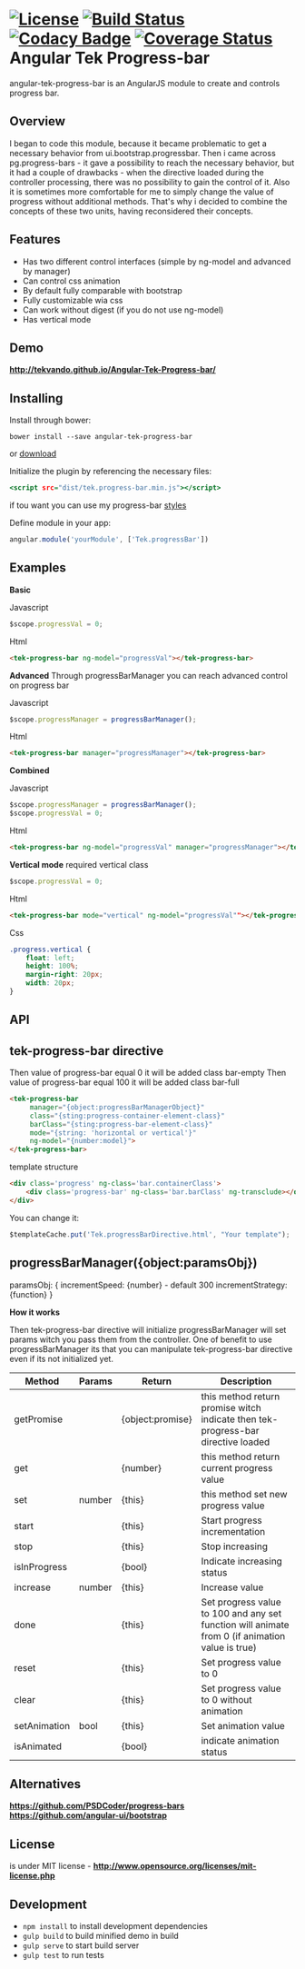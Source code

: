 [![License](http://img.shields.io/:license-mit-blue.svg)](http://doge.mit-license.org)
[![Build Status](https://travis-ci.org/TekVanDo/Angular-Tek-Progress-bar.svg?branch=master)](https://travis-ci.org/TekVanDo/Angular-Tek-Progress-bar)
[![Codacy Badge](https://www.codacy.com/project/badge/5debf758dc9742ab92c9cb800b2c0fe4)](https://www.codacy.com/app/tek/Angular-Tek-Progress-bar)
[![Coverage Status](https://coveralls.io/repos/TekVanDo/Angular-Tek-Progress-bar/badge.svg?branch=master&service=github)](https://coveralls.io/github/TekVanDo/Angular-Tek-Progress-bar?branch=master)
Angular Tek Progress-bar
==========================
angular-tek-progress-bar is an AngularJS module to create and controls progress bar.

## Overview
I began to code this module, because it became problematic to get a necessary behavior from ui.bootstrap.progressbar. 
Then i came across pg.progress-bars - it gave a possibility to reach the necessary behavior, 
but it had a couple of drawbacks - when the directive loaded during the controller processing, 
there was no possibility to gain the control of it.
Also it is sometimes more comfortable for me to simply change the value of progress without additional methods.
That's why i decided to combine the concepts of these two units, having reconsidered their concepts.

## Features

* Has two different control interfaces (simple by ng-model and advanced by manager)  
* Can control css animation
* By default fully comparable with bootstrap
* Fully customizable wia css
* Can work without digest (if you do not use ng-model)
* Has vertical mode

## Demo

**http://tekvando.github.io/Angular-Tek-Progress-bar/**

## Installing

Install through bower:
```
bower install --save angular-tek-progress-bar
```

or [download](https://github.com/TekVanDo/Angular-Tek-Progress-bar/archive/master.zip)

Initialize the plugin by referencing the necessary files:

```htm
<script src="dist/tek.progress-bar.min.js"></script>
```

if tou want you can use my progress-bar [styles](https://github.com/TekVanDo/Angular-Tek-Progress-bar/blob/master/examples/default-angular-bar.css) 

Define module in your app:

```js
angular.module('yourModule', ['Tek.progressBar'])
```

## Examples

**Basic**

Javascript
```js
$scope.progressVal = 0;
```

Html

```html
<tek-progress-bar ng-model="progressVal"></tek-progress-bar>
```

**Advanced**
Through progressBarManager you can reach advanced control on progress bar

Javascript
```js
$scope.progressManager = progressBarManager();
```
Html
```html
<tek-progress-bar manager="progressManager"></tek-progress-bar>
```

**Combined**

Javascript
```js
$scope.progressManager = progressBarManager(); 
$scope.progressVal = 0;
```
Html
```html
<tek-progress-bar ng-model="progressVal" manager="progressManager"></tek-progress-bar>
```

**Vertical mode**
required vertical class
```js
$scope.progressVal = 0;   
```
Html
```html
<tek-progress-bar mode="vertical" ng-model="progressVal""></tek-progress-bar>
```
Css
```css
.progress.vertical {
    float: left;
    height: 100%;
    margin-right: 20px;
    width: 20px;
}
```

## API

## tek-progress-bar directive

Then value of progress-bar equal 0 it will be added class bar-empty
Then value of progress-bar equal 100 it will be added class bar-full
```html
<tek-progress-bar
	 manager="{object:progressBarManagerObject}"
	 class="{sting:progress-container-element-class}"
	 barClass="{sting:progress-bar-element-class}"
	 mode="{string: 'horizontal or vertical'}"
	 ng-model="{number:model}">
</tek-progress-bar>
```

template structure
```html
<div class='progress' ng-class='bar.containerClass'>
	<div class='progress-bar' ng-class='bar.barClass' ng-transclude></div>
</div>
```
You can change it:
```js
$templateCache.put('Tek.progressBarDirective.html', "Your template");
```

## progressBarManager({object:paramsObj}) 

paramsObj: {
	incrementSpeed: {number} - default 300
	incrementStrategy: {function}
}


**How it works**

Then tek-progress-bar directive will initialize progressBarManager will set params witch you pass them from the controller.
One of benefit to use progressBarManager its that you can manipulate tek-progress-bar directive even if its not initialized yet.

Method      | Params | Return                   | Description                                                                    | 
------------| -------|--------------------------|--------------------------------------------------------------------------------|
getPromise  |        | {object:promise}    	    | this method return promise witch indicate then tek-progress-bar directive loaded |
get         |        | {number}				  	| this method return current progress value                                      |
set         | number | {this}                   | this method set new progress value                                             |
start       |        | {this}                   | Start progress incrementation                                                  | 
stop        |        | {this}                   | Stop increasing                                                                |
isInProgress|        | {bool}                   | Indicate increasing status                                                     |
increase    | number | {this}                   | Increase value                                                                 |
done        |        | {this}                   | Set progress value to 100 and any set function will animate from 0 (if animation value is true)|
reset       |        | {this}                   | Set progress value to 0                                                        |
clear       |        | {this}                   | Set progress value to 0 without animation                                      |
setAnimation| bool   | {this}                   | Set animation value                                                            |
isAnimated  |        | {bool} 				    | indicate animation status                                                      |


## Alternatives
**https://github.com/PSDCoder/progress-bars**
**https://github.com/angular-ui/bootstrap**


## License

is under MIT license - **http://www.opensource.org/licenses/mit-license.php**

## Development

* ```npm install``` to install development dependencies
* ```gulp build``` to build minified demo in build
* ```gulp serve``` to start build server
* ```gulp test``` to run tests


